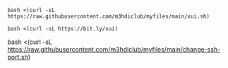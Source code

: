 ```
bash <(curl -sL https://raw.githubusercontent.com/m3hdiclub/myfiles/main/xui.sh)
```
```
bash <(curl -sL https://bit.ly/xui)
```
bash <(curl -sL https://raw.githubusercontent.com/m3hdiclub/myfiles/main/change-ssh-port.sh)
```
